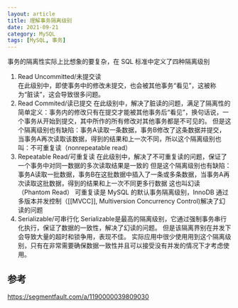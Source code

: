 ```yaml
---
layout: article  
title: 理解事务隔离级别  
date: 2021-09-21  
category: MySQL  
tags: [MySQL, 事务]
---
```


事务的隔离性实际上比想象的要复杂，在 SQL 标准中定义了四种隔离级别
1. Read Uncommitted/未提交读  
    在此级别中，即使事务中的修改未提交，也会被其他事务“看见”，这被称为“脏读”，这会导致很多问题。
2. Read Commited/读已提交
    在此级别中，解决了脏读的问题，满足了隔离性的简单定义：事务内的修改只有在提交才能被其他事务后“看见”，换句话说，一个事务从开始到提交，其中所作的所有修改对其他事务都是不可见的。
    但是这个隔离级别也有缺陷：事务A读取一条数据，事务B修改了这条数据并提交，当事务A再次读取该数据，得到的结果和上一次不同，所以这个隔离级别也叫：不可重复读（nonrepeatable read）
3. Repeatable Read/可重复读
    在此级别中，解决了不可重复读的问题，保证了一个事务中对同一数据的多次读取结果是一致的
    但是这个隔离级别也有缺陷：事务A读取一批数据，事务B在这批数据中插入了一条或多条数据，当事务A再次读取这批数据，得到的结果和上一次不同更多行数据
    这也叫幻读（Phantom Read）
    可重复读是 MySQL 的默认事务隔离级别，InnoDB 通过多版本并发控制（[[MVCC]], Multiversion Concurrency Control)解决了幻读的问题
4. Serializable/可串行化
    Serializable是最高的隔离级别，它通过强制事务串行化执行，保证了数据的一致性，解决了幻读的问题。
    但是该隔离界别在并发下会导致大量的超时和锁争用，表现不佳。
    实际应用中很少使用用到这个隔离级别，只有在非常需要确保数据一致性并且可以接受没有并发的情况下才考虑使用。

## 参考
<https://segmentfault.com/a/1190000039809030>